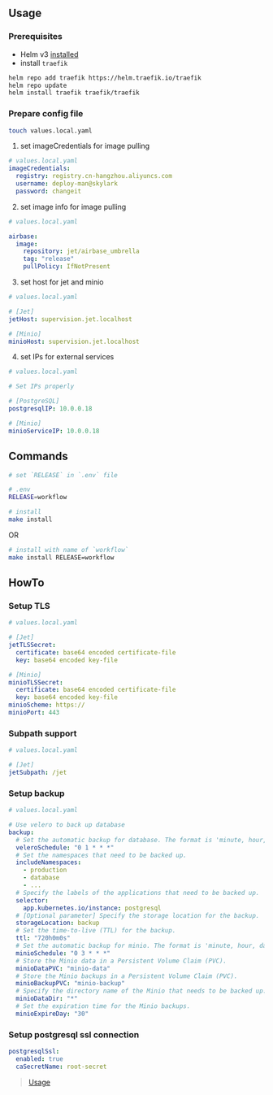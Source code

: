 ## Usage

### Prerequisites
- Helm v3 [installed](https://helm.sh/docs/using_helm/#installing-helm)
- install `traefik`

```bash
helm repo add traefik https://helm.traefik.io/traefik
helm repo update
helm install traefik traefik/traefik
````

### Prepare config file
```bash
touch values.local.yaml
```

1. set imageCredentials for image pulling
```yaml
# values.local.yaml
imageCredentials:
  registry: registry.cn-hangzhou.aliyuncs.com
  username: deploy-man@skylark
  password: changeit
```

2. set image info for image pulling
```yaml
# values.local.yaml

airbase:
  image:
    repository: jet/airbase_umbrella
    tag: "release"
    pullPolicy: IfNotPresent
```

3. set host for jet and minio
```yaml
# values.local.yaml

# [Jet]
jetHost: supervision.jet.localhost

# [Minio]
minioHost: supervision.jet.localhost
```

4. set IPs for external services
```yaml
# values.local.yaml

# Set IPs properly

# [PostgreSQL]
postgresqlIP: 10.0.0.18

# [Minio]
minioServiceIP: 10.0.0.18
```

## Commands
```bash
# set `RELEASE` in `.env` file

# .env
RELEASE=workflow

# install
make install
```

OR

```bash
# install with name of `workflow`
make install RELEASE=workflow
```

## HowTo

### Setup TLS
```yaml
# values.local.yaml

# [Jet]
jetTLSSecret:
  certificate: base64 encoded certificate-file
  key: base64 encoded key-file

# [Minio]
minioTLSSecret:
  certificate: base64 encoded certificate-file
  key: base64 encoded key-file
minioScheme: https://
minioPort: 443
```

### Subpath support
```yaml
# values.local.yaml

# [Jet]
jetSubpath: /jet
```

### Setup backup
```yaml
# values.local.yaml

# Use velero to back up database
backup:
  # Set the automatic backup for database. The format is 'minute, hour, day, month, week'.
  veleroSchedule: "0 1 * * *"
  # Set the namespaces that need to be backed up.
  includeNamespaces:
    - production
    - database
    - ...
  # Specify the labels of the applications that need to be backed up.
  selector:
    app.kubernetes.io/instance: postgresql
  # [Optional parameter] Specify the storage location for the backup.
  storageLocation: backup
  # Set the time-to-live (TTL) for the backup.
  ttl: "720h0m0s"
  # Set the automatic backup for minio. The format is 'minute, hour, day, month, week'.
  minioSchedule: "0 3 * * *"
  # Store the Minio data in a Persistent Volume Claim (PVC).
  minioDataPVC: "minio-data"
  # Store the Minio backups in a Persistent Volume Claim (PVC).
  minioBackupPVC: "minio-backup"
  # Specify the directory name of the Minio that needs to be backed up.
  minioDataDir: "*"
  # Set the expiration time for the Minio backups.
  minioExpireDay: "30"
```

### Setup postgresql ssl connection
```yaml
postgresqlSsl:
  enabled: true
  caSecretName: root-secret
```
> [Usage](https://github.com/Byzanteam/jet-airbase/pull/1692)
